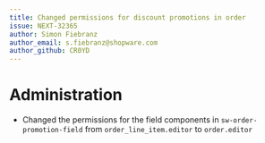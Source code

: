 ```yaml
---
title: Changed permissions for discount promotions in order
issue: NEXT-32365
author: Simon Fiebranz
author_email: s.fiebranz@shopware.com
author_github: CR0YD
---
```

# Administration
* Changed the permissions for the field components in `sw-order-promotion-field` from `order_line_item.editor` to `order.editor`
